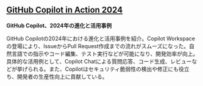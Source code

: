 ## [GitHub Copilot in Action 2024](https://zenn.dev/ks0318/articles/0779b38a023896)

**GitHub Copilot、2024年の進化と活用事例**

GitHub Copilotの2024年における進化と活用事例を紹介。Copilot Workspaceの登場により、IssueからPull Request作成までの流れがスムーズになった。自然言語での指示やコード編集、テスト実行などが可能になり、開発効率が向上。具体的な活用例として、Copilot Chatによる質問応答、コード生成、レビューなどが挙げられる。また、Copilotはセキュリティ脆弱性の検出や修正にも役立ち、開発者の生産性向上に貢献している。
